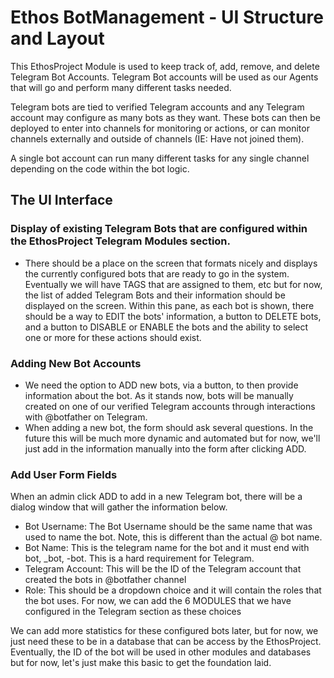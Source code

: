 # Ethos BotManagement - UI Structure and Layout

This EthosProject Module is used to keep track of, add, remove, and delete Telegram Bot Accounts.  Telegram Bot accounts will be used as our Agents that will go and perform many different tasks needed.  

Telegram bots are tied to verified Telegram accounts and any Telegram account may configure as many bots as they want.  These bots can then be deployed to enter into channels for monitoring or actions, or can monitor channels externally and outside of channels (IE:  Have not joined them).  

A single bot account can run many different tasks for any single channel depending on the code within the bot logic.  

## The UI Interface
### Display of existing Telegram Bots that are configured within the EthosProject Telegram Modules section.
- There should be a place on the screen that formats nicely and displays the currently configured bots that are ready to go in the system.  Eventually we will have TAGS that are assigned to them, etc but for now, the list of added Telegram Bots and their information should be displayed on the screen.  Within this pane, as each bot is shown, there should be a way to EDIT the bots' information, a button to DELETE bots, and a button to DISABLE or ENABLE the bots and the ability to select one or more for these actions should exist.

### Adding New Bot Accounts
- We need the option to ADD new bots, via a button, to then provide information about the bot.  As it stands now, bots will be manually created on one of our verified Telegram accounts through interactions with @botfather on Telegram.
- When adding a new bot, the form should ask several questions.  In the future this will be much more dynamic and automated but for now, we'll just add in the information manually into the form after clicking ADD.


### Add User Form Fields

When an admin click ADD to add in a new Telegram bot, there will be a dialog window that will gather the information below.

- Bot Username:  The Bot Username should be the same name that was used to name the bot.  Note, this is different than the actual @ bot name.
- Bot Name: This is the telegram name for the bot and it must end with bot, _bot, -bot.  This is a hard requirement for Telegram.
- Telegram Account:  This will be the ID of the Telegram account that created the bots in @botfather channel
- Role:  This should be a dropdown choice and it will contain the roles that the bot uses.  For now, we can add the 6 MODULES that we have configured in the Telegram section as these choices

We can add more statistics for these configured bots later, but for now, we just need these to be in a database that can be access by the EthosProject.  Eventually, the ID of the bot will be used in other modules and databases but for now, let's just make this basic to get the foundation laid.

